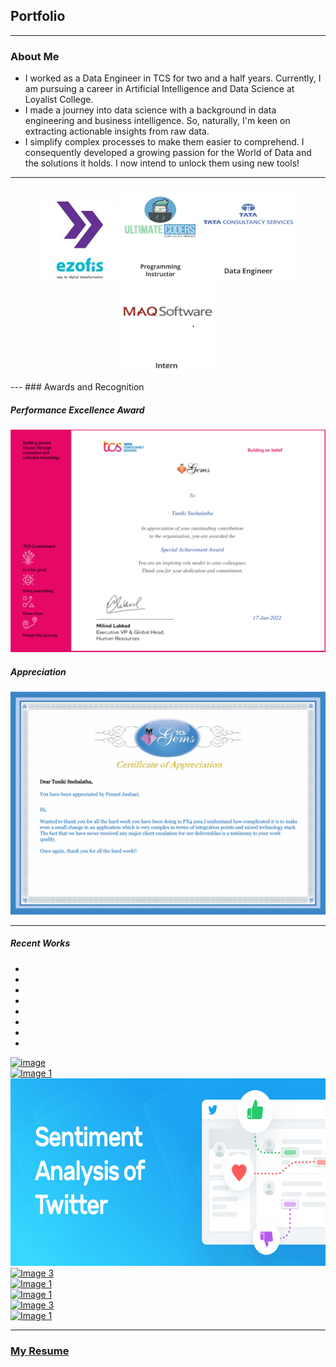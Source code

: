 <!-- Bootstrap CSS -->
<link rel="stylesheet" href="https://maxcdn.bootstrapcdn.com/bootstrap/4.5.2/css/bootstrap.min.css">

## Portfolio
---


### About Me

- I worked as a Data Engineer in TCS for two and a half years. Currently, I am pursuing a career in Artificial Intelligence and Data Science at Loyalist College.
- I made a journey into data science with a background in data engineering and business intelligence. So, naturally, I'm keen on extracting actionable insights from raw data.
- I simplify complex processes to make them easier to comprehend. I consequently developed a growing passion for the World of Data and the solutions it holds. I now intend to unlock them using new tools!

---
<style>
    .hoverEffect img {
        transition: transform 0.3s; 
    }
    .hoverEffect img:hover {
        transform: scale(1.1); 
        cursor: pointer;
    }
    /* Styles for the Modal */
.modal {
  display: none;
  position: fixed;
  z-index: 1;
  padding-top: 100px;
  left: 0;
  top: 0;
  width: 100%;
  height: 100%;
  overflow: auto;
  background-color: rgba(0,0,0,0.4);
}

.modal-content {
  background-color: #fefefe;
  margin: auto;
  padding: 20px;
  border: 1px solid #888;
  width: 80%;
}

.close {
  color: #aaaaaa;
  float: right;
  font-size: 28px;
  font-weight: bold;
}

.close:hover,
.close:focus {
  color: #000;
  text-decoration: none;
  cursor: pointer;
}
</style>
<!-- Your Work Experience Section -->
<div align="Center" style="margin: 10px" class="hoverEffect"> 
  <img src="images/ezofis.jpg?raw=true" alt="Ezofis" width="124" onclick="openModal('ezofisModal')">
  <img src="images/UC.png?raw=true" alt="Ultimate Coders" width="124" onclick="openModal('ucModal')">
  <img src="images/tcs.png?raw=true" alt="TCS" width="150" onclick="openModal('tcsModal')">
  <img src="images/maq.png?raw=true" alt="MAQ Software" width="154" onclick="openModal('maqModal')">
</div>

<!-- Ezofis Modal -->
<div id="ezofisModal" class="modal">
  <div class="modal-content">
    <span class="close" onclick="closeModal('ezofisModal')">&times;</span>
    <h3>Ezofis</h3>
    <p>Work experience at Ezofis...</p>
    <p><ul><li>Boosted Ticketing system performance by 30% through query and table structure optimizations, including subquery elimination and pre-join filtering.</li>Streamlined a unified view across 15 databases, implementing advanced indexing and partitioning strategies to enhance multi-database search efficiency.<li>Led end-to-end development of a Random Forest classifier for client demo, encompassing data preprocessing, feature engineering, model building, and deployment using Streamlit and FastAPI.</li>Engineered secure import/export functionality with dynamic table definition generation, encryption, and decryption processes, streamlining data transfer across systems.<li>Conducted POC for SingleStore implementation, integrating Azure pipelines and evaluating ML model performance across platforms.</li><li>Developed queries to identify modified columns in history tables, retrieving changes as JSON objects, and conducted table-level optimizations.</li></ul></p>
  </div>
</div>

<!-- Ultimate Coders Modal -->
<div id="ucModal" class="modal">
  <div class="modal-content">
    <span class="close" onclick="closeModal('ucModal')">&times;</span>
    <h3>Ultimate Coders</h3>
    <p>Work experience at Ultimate Coders...</p>
    <p>Instructed students on various programming languages and domains, including - Python, Java, Web Design and Development (HTML5, CSS, JavaScript). Took on management responsibilities to ensure effective course delivery and curriculum alignment.</p>
  </div>
</div>

<!-- TCS Modal -->
<div id="tcsModal" class="modal">
  <div class="modal-content">
    <span class="close" onclick="closeModal('tcsModal')">&times;</span>
    <h3>TCS</h3>
    <p>Work experience at TCS...</p>
    <p><ul><li>Gained proficiency in Data Analytics by employing complex SQL queries and procedures. Performed query tuning for optimal application response.</li><li>Developed Bash shell scripts for extracting metadata, conducting business validations, and triggering PL/SQL stored procedures to populate database tables.</li><li>Did the bidirectional data transfer between Teradata, Snowflake, and Oracle, leveraging AWS as the intermediary. Established and maintained disaster recovery pipelines from one Teradata system to another using Kafka, ensuring data synchronization and replication.</li><li>Successfully migrated from on-premises infrastructure to AWS+Snowflake Cloud Data Platform. Utilized Apache Airflow for seamless connection to Snowflake and implemented Snowflake's data processing layer with Python.</li><li>Demonstrated expertise in the entire software development lifecycle, encompassing requirement analysis, data pipeline design, coding, various testing phases, and deployment.</li></ul></p>
  </div>
</div>

<!-- MAQ Modal -->
<div id="maqModal" class="modal">
  <div class="modal-content">
    <span class="close" onclick="closeModal('maqModal')">&times;</span>
    <h3>MAQ Software</h3>
    <p>Work experience at MAQ...</p>
    <p>Worked on projects
based on Business Intelligence, which involved technologies like T-SQL, SSIS, Multidimensional
Tabular Model(SSAS) and Power BI for reporting.</p>
  </div>
</div>
---
### Awards and Recognition

##### Performance Excellence Award
<img src="images/Special_Achievement_Award.jpg?raw=true"/>

##### Appreciation
<img src="images/Puneet_Appreciation.jpg?raw=true"/>

---
##### Recent Works

<div id="demo" class="carousel slide" data-ride="carousel">
  <!-- Indicators -->
  <ul class="carousel-indicators">
    <li data-target="#demo" data-slide-to="0" class="active"></li>
    <li data-target="#demo" data-slide-to="1"></li>
    <li data-target="#demo" data-slide-to="2"></li>
    <li data-target="#demo" data-slide-to="3"></li>
    <li data-target="#demo" data-slide-to="4"></li>
    <li data-target="#demo" data-slide-to="5"></li>
    <li data-target="#demo" data-slide-to="6"></li>
    <li data-target="#demo" data-slide-to="7"></li>
  </ul>
  <!-- Slideshow -->
  <div class="carousel-inner">
    <div class="carousel-item active hoverEffect">
      <a href="https://github.com/snehalathatuniki/Music-Genre-Classification">
        <img src="https://github.com/snehalathatuniki/snehalathatuniki.github.io/assets/43737913/8bf3fe55-f21f-4830-9508-1e6add815292" alt="image"  width="1000" height="300">
      </a>
      <div class="carousel-caption">
      </div>   
    </div>
    <div class="carousel-item hoverEffect">
      <a href="https://github.com/snehalathatuniki/Stock-Market-Analysis">
        <img src="https://github.com/snehalathatuniki/Stock-Market-Analysis/assets/43737913/6e30f41f-3fd7-41af-9e2e-9fec0ad8a41c" alt="Image 1" width="1000" height="300">
      </a>
      <div class="carousel-caption">
    </div>   
    </div>
    <div class="carousel-item hoverEffect">
      <a href="https://github.com/snehalathatuniki/Twitter_Sentimental_Analysis">
        <img src="/images/Sentiment-analysis-of-Twitter-Social.png?raw=true" alt="Image 1" width="1000" height="300">
      </a>
      <div class="carousel-caption">
    </div>   
    </div>
    <div class="carousel-item hoverEffect">
      <a href="https://github.com/snehalathatuniki/Toonifyme">
        <img src="https://github.com/snehalathatuniki/snehalathatuniki.github.io/assets/43737913/3b116097-3b88-4e3e-8ac0-0da47c589e7f" alt="Image 3" width="1000" height="300">
      </a>
      <div class="carousel-caption">
      </div>   
    </div>
    <div class="carousel-item hoverEffect">
      <a href="https://github.com/snehalathatuniki/Linkedin_Analysis">
        <img src="https://github.com/snehalathatuniki/snehalathatuniki.github.io/assets/43737913/0f6114b4-cf2d-4582-911f-e47e23b2037e" alt="Image 1" width="1000" height="300">
      </a>
      <div class="carousel-caption">
      </div>   
    </div>
    <div class="carousel-item hoverEffect">
      <a href="https://github.com/snehalathatuniki/Comparing_Cosmetics_by_Ingredients">
        <img src="https://github.com/snehalathatuniki/snehalathatuniki.github.io/assets/43737913/7ba54007-ff4a-417b-b0a6-b006c9e68531" alt="Image 1" width="1000" height="300">
      </a>
      <div class="carousel-caption">
      </div>   
    </div>
    <div class="carousel-item hoverEffect">
      <a href="https://github.com/snehalathatuniki/Image-Compression">
        <img src="https://github.com/snehalathatuniki/snehalathatuniki.github.io/assets/43737913/b4e8a146-0e30-4d1c-a396-26df4740a4f5" alt="Image 3" width="1000" height="300">
      </a>
      <div class="carousel-caption">
      </div>   
    </div>
     <div class="carousel-item hoverEffect">
      <a href="https://github.com/snehalathatuniki/AgroSelect/">
        <img src="https://github.com/snehalathatuniki/AgroSelect/assets/43737913/2087f190-b7e5-4b43-977b-db2bb7e93c78" alt="Image 1" width="1000" height="300">
      </a>
      <div class="carousel-caption">
      </div>   
    </div>
  </div>
  <!-- Left and right controls -->
  <a class="carousel-control-prev" href="#demo" data-slide="prev">
    <span class="carousel-control-prev-icon"></span>
  </a>
  <a class="carousel-control-next" href="#demo" data-slide="next">
    <span class="carousel-control-next-icon"></span>
  </a>
</div>

<script> 
    function openModal(modalId) {
  document.getElementById(modalId).style.display = "block";
}
function closeModal(modalId) {
  document.getElementById(modalId).style.display = "none";
}
</script>
<!-- jQuery library -->
<script src="https://ajax.googleapis.com/ajax/libs/jquery/3.5.1/jquery.min.js"></script>

<!-- Bootstrap JavaScript -->
<script src="https://maxcdn.bootstrapcdn.com/bootstrap/4.5.2/js/bootstrap.min.js"></script>

---

### [My Resume](/pdf/SnehalathaTuniki_Resume.pdf)





